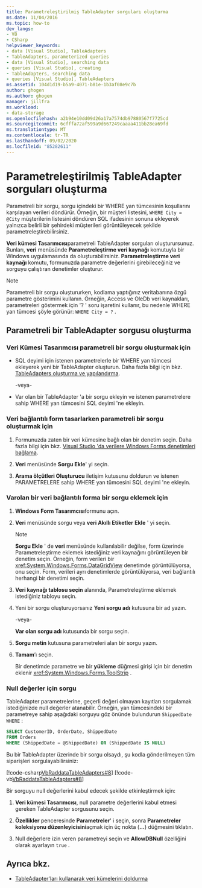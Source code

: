 ```yaml
---
title: Parametreleştirilmiş TableAdapter sorguları oluşturma
ms.date: 11/04/2016
ms.topic: how-to
dev_langs:
- VB
- CSharp
helpviewer_keywords:
- data [Visual Studio], TableAdapters
- TableAdapters, parameterized queries
- data [Visual Studio], searching data
- queries [Visual Studio], creating
- TableAdapters, searching data
- queries [Visual Studio], TableAdapters
ms.assetid: 104d1d19-b5a9-4071-b81e-1b3af08e9c7b
author: ghogen
ms.author: ghogen
manager: jillfra
ms.workload:
- data-storage
ms.openlocfilehash: a2b94e10dd09d26a17a7574db97880567f7725cd
ms.sourcegitcommit: 6cfffa72af599a9d667249caaaa411bb28ea69fd
ms.translationtype: MT
ms.contentlocale: tr-TR
ms.lasthandoff: 09/02/2020
ms.locfileid: "85282611"
---
```

# <a name="create-parameterized-tableadapter-queries"></a>Parametreleştirilmiş TableAdapter sorguları oluşturma

Parametreli bir sorgu, sorgu içindeki bir WHERE yan tümcesinin koşullarını karşılayan verileri döndürür. Örneğin, bir müşteri listesini, `WHERE City = @City` müşterilerin listesini döndüren SQL ifadesinin sonuna ekleyerek yalnızca belirli bir şehirdeki müşterileri görüntüleyecek şekilde parametreleştirebilirsiniz.

**Veri kümesi Tasarımcısı**parametreli TableAdapter sorguları oluşturursunuz. Bunları, **veri** menüsünde **Parametreleştirme veri kaynağı** komutuyla bir Windows uygulamasında da oluşturabilirsiniz. **Parametreleştirme veri kaynağı** komutu, formunuzda parametre değerlerini girebileceğiniz ve sorguyu çalıştıran denetimler oluşturur.

> [!NOTE]
> Parametreli bir sorgu oluştururken, kodlama yaptığınız veritabanına özgü parametre gösterimini kullanın. Örneğin, Access ve OleDb veri kaynakları, parametreleri göstermek için '? ' soru işaretini kullanır, bu nedenle WHERE yan tümcesi şöyle görünür: `WHERE City = ?` .

## <a name="create-a-parameterized-tableadapter-query"></a>Parametreli bir TableAdapter sorgusu oluşturma

### <a name="to-create-a-parameterized-query-in-the-dataset-designer"></a>Veri Kümesi Tasarımcısı parametreli bir sorgu oluşturmak için

- SQL deyimi için istenen parametrelerle bir WHERE yan tümcesi ekleyerek yeni bir TableAdapter oluşturun. Daha fazla bilgi için bkz. [TableAdapters oluşturma ve yapılandırma](../data-tools/create-and-configure-tableadapters.md).

     -veya-

- Var olan bir TableAdapter 'a bir sorgu ekleyin ve istenen parametrelere sahip WHERE yan tümcesini SQL deyimi 'ne ekleyin.

### <a name="to-create-a-parameterized-query-while-designing-a-data-bound-form"></a>Veri bağlantılı form tasarlarken parametreli bir sorgu oluşturmak için

1. Formunuzda zaten bir veri kümesine bağlı olan bir denetim seçin. Daha fazla bilgi için bkz. [Visual Studio 'da verilere Windows Forms denetimleri bağlama](../data-tools/bind-windows-forms-controls-to-data-in-visual-studio.md).

2. **Veri** menüsünde **Sorgu Ekle**' yi seçin.

3. **Arama ölçütleri Oluşturucu** iletişim kutusunu doldurun ve istenen PARAMETRELERE sahip WHERE yan tümcesini SQL deyimi 'ne ekleyin.

### <a name="to-add-a-query-to-an-existing-data-bound-form"></a>Varolan bir veri bağlantılı forma bir sorgu eklemek için

1. **Windows Form Tasarımcısı**formunu açın.

2. **Veri** menüsünde sorgu veya **veri Akıllı Etiketler** **Ekle** ' yi seçin.

    > [!NOTE]
    > **Sorgu Ekle** ' de **veri** menüsünde kullanılabilir değilse, form üzerinde Parametreleştirme eklemek istediğiniz veri kaynağını görüntüleyen bir denetim seçin. Örneğin, form verileri bir <xref:System.Windows.Forms.DataGridView> denetimde görüntülüyorsa, onu seçin. Form, verileri ayrı denetimlerde görüntülüyorsa, veri bağlantılı herhangi bir denetimi seçin.

3. **Veri kaynağı tablosu seçin** alanında, Parametreleştirme eklemek istediğiniz tabloyu seçin.

4. Yeni bir sorgu oluşturuyorsanız **Yeni sorgu adı** kutusuna bir ad yazın.

     -veya-

     **Var olan sorgu adı** kutusunda bir sorgu seçin.

5. **Sorgu metin** kutusuna parametreleri alan bir sorgu yazın.

6. **Tamam**’ı seçin.

     Bir denetimde parametre ve bir **yükleme** düğmesi girişi için bir denetim eklenir <xref:System.Windows.Forms.ToolStrip> .

### <a name="query-for-null-values"></a>Null değerler için sorgu

TableAdapter parametrelerine, geçerli değeri olmayan kayıtları sorgulamak istediğinizde null değerler atanabilir. Örneğin, yan tümcesindeki bir parametreye sahip aşağıdaki sorguyu göz önünde bulundurun `ShippedDate` `WHERE` :

```sql
SELECT CustomerID, OrderDate, ShippedDate
FROM Orders
WHERE (ShippedDate = @ShippedDate) OR (ShippedDate IS NULL)
```

Bu bir TableAdapter üzerinde bir sorgu olsaydı, şu kodla gönderilmeyen tüm siparişleri sorgulayabilirsiniz:

[!code-csharp[VbRaddataTableAdapters#8](../data-tools/codesnippet/CSharp/create-parameterized-tableadapter-queries_1.cs)]
[!code-vb[VbRaddataTableAdapters#8](../data-tools/codesnippet/VisualBasic/create-parameterized-tableadapter-queries_1.vb)]

Bir sorguyu null değerlerini kabul edecek şekilde etkinleştirmek için:

1. **Veri kümesi Tasarımcısı**, null parametre değerlerini kabul etmesi gereken TableAdapter sorgusunu seçin.

2. **Özellikler** penceresinde **Parametreler**' i seçin, sonra **Parametreler koleksiyonu düzenleyicisini**açmak için üç nokta (**...**) düğmesini tıklatın.

3. Null değerlere izin veren parametreyi seçin ve **AllowDBNull** özelliğini olarak ayarlayın `true` .

## <a name="see-also"></a>Ayrıca bkz.

- [TableAdapter'ları kullanarak veri kümelerini doldurma](../data-tools/fill-datasets-by-using-tableadapters.md)
